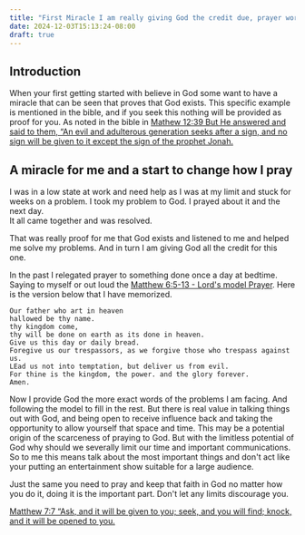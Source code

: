 ```yaml
---
title: "First Miracle I am really giving God the credit due, prayer works"
date: 2024-12-03T15:13:24-08:00
draft: true
---
```

## Introduction 
When your first getting started with believe in God some want to have a miracle that can be seen that proves that God exists. This specific example is mentioned in the bible, and if you seek this nothing will be provided as proof for you. As noted in the bible in  [Mathew 12:39 But He answered and said to them, “An evil and adulterous generation seeks after a sign, and no sign will be given to it except the sign of the prophet Jonah.](https://www.biblegateway.com/passage/?search=mathew%2012%3A39&version=NKJV)

## A miracle for me and a start to change how I pray

I was in a low state at work and need help as I was at my limit and stuck for weeks on a problem. I took my problem to God. I prayed about it and the next day.  
It all came together and was resolved. 

That was really proof for me that God exists and listened to me and helped me solve my problems. And in turn I am giving God all the credit for this one.

In the past I relegated prayer to something done once a day at bedtime. Saying to myself or out loud the [Matthew 6:5-13 - Lord's model Prayer](https://www.biblegateway.com/passage/?search=Matthew%206%3A5-13&version=NKJV). Here is the version below that I have memorized.

    Our father who art in heaven
    hallowed be thy name.
    thy kingdom come,
    thy will be done on earth as its done in heaven.
    Give us this day or daily bread.
    Foregive us our trespassors, as we forgive those who trespass against us.
    LEad us not into temptation, but deliver us from evil.
    For thine is the kingdom, the power. and the glory forever.
    Amen.

Now I provide God the more exact words of the problems I am facing. And following the model to fill in the rest. But there is real value in talking things out with God, and being open to receive influence back and taking the opportunity to allow yourself that space and time. This may be a potential origin of the scarceness of praying to God. But with the limitless potential of God why should we severally limit our time and important communications. So to me this means talk about the most important things and don't act like your putting an entertainment show suitable for a large audience.

Just the same you need to pray and keep that faith in God no matter how you do it, doing it is the important part. Don't let any limits discourage you.

[Matthew 7:7 “Ask, and it will be given to you; seek, and you will find; knock, and it will be opened to you.](https://www.biblegateway.com/passage/?search=Matthew%207%3A7&version=NKJV)